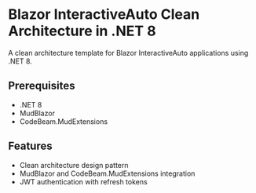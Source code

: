# Blazor InteractiveAuto Clean Architecture in .NET 8

A clean architecture template for Blazor InteractiveAuto applications using .NET 8.

## Prerequisites

- .NET 8
- MudBlazor
- CodeBeam.MudExtensions

## Features

- Clean architecture design pattern
- MudBlazor and CodeBeam.MudExtensions integration
- JWT authentication with refresh tokens



